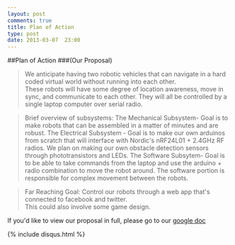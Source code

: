 ```yaml
---
layout: post
comments: true
title: Plan of Action
type: post
date: 2013-03-07  23:00
---
```


##Plan of Action
###(Our Proposal)

>We anticipate having two robotic vehicles that can navigate in a hard coded virtual world without running into each other.  
>These robots will have some degree of location awareness, move in sync, and communicate to each other. 
>They will all be controlled by a single laptop computer over serial radio.

>Brief overview of subsystems:
>The Mechanical Subsystem- Goal is to make robots that can be assembled in a matter of minutes and are robust.
>The Electrical Subsystem - Goal is to make our own arduinos from scratch that will interface with Nordic's nRF24L01 + 2.4GHz RF radios. 
>We plan on making our own obstacle detection sensors through phototransistors and LEDs.
>The Software Subsytem- Goal is to be able to take commands from the laptop and use the arduino + radio combination to move the robot around.
>The software portion is responsible for complex movement between the robots.

>Far Reaching Goal: Control our robots through a web app that's connected to facebook and twitter.  
>This could also involve some game design.

If you'd like to view our proposal in full, please go to our <a href ="https://docs.google.com/document/d/13QcvjhLwFmI1I8VcUozm5TLuridiPc3frzmKg-RCWJc/edit?usp=sharing">google doc</a>




{% include disqus.html %}
